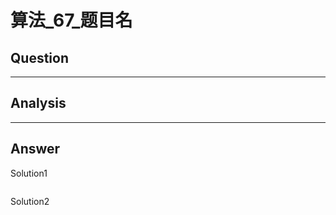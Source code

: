 # 算法_67_题目名


## Question


----

## Analysis


----

## Answer
Solution1
```python

```

Solution2
```python

```